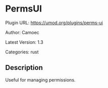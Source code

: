 # PermsUI

Plugin URL: https://umod.org/plugins/perms-ui

Author: Camoec

Latest Version: 1.3

Categories: rust

## Description

Useful for managing permissions.
